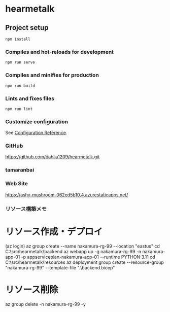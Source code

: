 # hearmetalk

## Project setup
```
npm install
```

### Compiles and hot-reloads for development
```
npm run serve
```

### Compiles and minifies for production
```
npm run build
```

### Lints and fixes files
```
npm run lint
```

### Customize configuration
See [Configuration Reference](https://cli.vuejs.org/config/).


### GitHub
https://github.com/dahlia1209/hearmetalk.git

### tamaranbai

### Web Site
https://ashy-mushroom-062ed5b10.4.azurestaticapps.net/


### リソース構築メモ
# リソース作成・デプロイ
(az login)
az group create --name nakamura-rg-99 --location "eastus" 
cd C:\src\hearmetalk\backend
az webapp up -g nakamura-rg-99 -n nakamura-app-01 -p appserviceplan-nakamura-app-01 --runtime PYTHON:3.11
cd C:\src\hearmetalk\resources
az deployment group create --resource-group "nakamura-rg-99" --template-file ".\backend.bicep"

# リソース削除
az group delete -n nakamura-rg-99 -y
